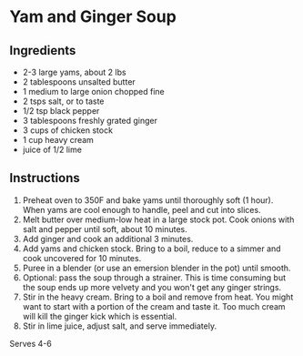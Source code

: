 Yam and Ginger Soup
===================

Ingredients
-----------
* 2-3 large yams, about 2 lbs
* 2 tablespoons unsalted butter
* 1 medium to large onion chopped fine
* 2 tsps salt, or to taste
* 1/2 tsp black pepper
* 3 tablespoons freshly grated ginger
* 3 cups of chicken stock
* 1 cup heavy cream
* juice of 1/2 lime

Instructions
------------
 1. Preheat oven to 350F and bake yams until thoroughly soft (1 hour). When yams are cool enough to handle, peel and cut into slices.
 2. Melt butter over medium-low heat in a large stock pot. Cook onions with salt and pepper until soft, about 10 minutes.
 3. Add ginger and cook an additional 3 minutes.
 4. Add yams and chicken stock. Bring to a boil, reduce to a simmer and cook uncovered for 10 minutes.
 5. Puree in a blender (or use an emersion blender in the pot) until smooth.
 6. Optional: pass the soup through a strainer. This is time consuming but the soup ends up more velvety and you won't get any ginger strings.
 7. Stir in the heavy cream. Bring to a boil and remove from heat. You might want to start with a portion of the cream and taste it. Too much cream will kill the ginger kick which is essential.
 8. Stir in lime juice, adjust salt, and serve immediately.

Serves 4-6
